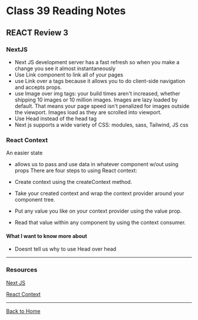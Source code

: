 # Class 39 Reading Notes

## REACT Review 3

### NextJS

- Next JS development server has a fast refresh so when you make a change you see it almost instantaneously
- Use Link component to link all of your pages
- use Link over a tags because it allows you to do client-side navigation and accepts props.
- use Image over img tags: your build times aren't increased, whether shipping 10 images or 10 million images. Images are lazy loaded by default. That means your page speed isn't penalized for images outside the viewport. Images load as they are scrolled into viewport.
- Use Head instead of the head tag
- Next js supports a wide variety of CSS: modules, sass, Tailwind, JS css

### React Context

An easier state

- allows us to pass and use data in whatever component w/out using props
There are four steps to using React context:

- Create context using the createContext method.
- Take your created context and wrap the context provider around your component tree.
- Put any value you like on your context provider using the value prop.
- Read that value within any component by using the context consumer.

#### What I want to know more about

- Doesnt tell us why to use Head over head

---

### Resources

[Next JS](https://nextjs.org/learn/basics/create-nextjs-app)

[React Context](https://www.freecodecamp.org/news/react-context-for-beginners/#what-is-react-context)

---

[Back to Home](../README.md)
